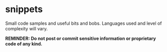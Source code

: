 # snippets
Small code samples and useful bits and bobs. Languages used and level of complexity will vary.

**REMINDER: Do not post or commit sensitive information or proprietary code of any kind.**
